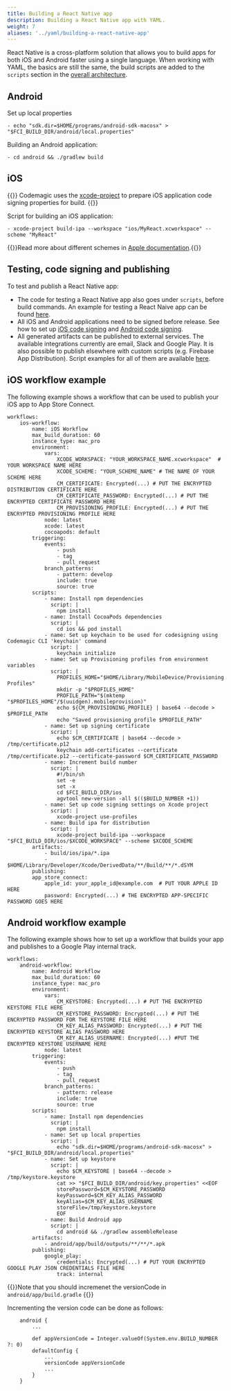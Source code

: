 ```yaml
---
title: Building a React Native app
description: Building a React Native app with YAML.
weight: 7
aliases: '../yaml/building-a-react-native-app'
---
```


React Native is a cross-platform solution that allows you to build apps for both iOS and Android faster using a single language. When working with YAML, the basics are still the same, the build scripts are added to the `scripts` section in the [overall architecture](../getting-started/yaml#template).

## Android

Set up local properties

    - echo "sdk.dir=$HOME/programs/android-sdk-macosx" > "$FCI_BUILD_DIR/android/local.properties"

Building an Android application:

    - cd android && ./gradlew build

## iOS

{{<notebox>}}
Codemagic uses the [xcode-project](https://github.com/codemagic-ci-cd/cli-tools/blob/master/docs/xcode-project/README.md#xcode-project) to prepare iOS application code signing properties for build.
{{</notebox>}}

Script for building an iOS application:

    - xcode-project build-ipa --workspace "ios/MyReact.xcworkspace" --scheme "MyReact"

{{<notebox>}}Read more about different schemes in [Apple documentation](https://help.apple.com/xcode/mac/current/#/dev0bee46f46).{{</notebox>}} 

## Testing, code signing and publishing

To test and publish a React Native app:

* The code for testing a React Native app also goes under `scripts`, before build commands. An example for testing a React Naive app can be found [here](../testing-yaml/testing/#react-native-unit-test).
* All iOS and Android applications need to be signed before release. See how to set up [iOS code signing](../code-signing-yaml/signing-ios) and [Android code signing](../code-signing-yaml/signing-android).
* All generated artifacts can be published to external services. The available integrations currently are email, Slack and Google Play. It is also possible to publish elsewhere with custom scripts (e.g. Firebase App Distribution). Script examples for all of them are available [here](../publishing-yaml/distribution/#publishing).

## iOS workflow example

The following example shows a workflow that can be used to publish your iOS app to App Store Connect.

    workflows:
        ios-workflow:
            name: iOS Workflow
            max_build_duration: 60
            instance_type: mac_pro
            environment:
                vars:
                    XCODE_WORKSPACE: "YOUR_WORKSPACE_NAME.xcworkspace"  # YOUR WORKSPACE NAME HERE
                    XCODE_SCHEME: "YOUR_SCHEME_NAME" # THE NAME OF YOUR SCHEME HERE
                    CM_CERTIFICATE: Encrypted(...) # PUT THE ENCRYPTED DISTRIBUTION CERTIFICATE HERE
                    CM_CERTIFICATE_PASSWORD: Encrypted(...) # PUT THE ENCRYPTED CERTIFICATE PASSWORD HERE
                    CM_PROVISIONING_PROFILE: Encrypted(...) # PUT THE ENCRYPTED PROVISIONING PROFILE HERE
                node: latest
                xcode: latest
                cocoapods: default
            triggering:
                events:
                    - push
                    - tag
                    - pull_request
                branch_patterns:
                    - pattern: develop
                    include: true
                    source: true
            scripts:
                - name: Install npm dependencies
                  script: |
                    npm install
                - name: Install CocoaPods dependencies
                  script: |
                    cd ios && pod install
                - name: Set up keychain to be used for codesigning using Codemagic CLI 'keychain' command
                  script: |
                    keychain initialize
                - name: Set up Provisioning profiles from environment variables
                  script: |
                    PROFILES_HOME="$HOME/Library/MobileDevice/Provisioning Profiles"
                    mkdir -p "$PROFILES_HOME"
                    PROFILE_PATH="$(mktemp "$PROFILES_HOME"/$(uuidgen).mobileprovision)"
                    echo ${CM_PROVISIONING_PROFILE} | base64 --decode > $PROFILE_PATH
                    echo "Saved provisioning profile $PROFILE_PATH"
                - name: Set up signing certificate
                  script: |
                    echo $CM_CERTIFICATE | base64 --decode > /tmp/certificate.p12
                    keychain add-certificates --certificate /tmp/certificate.p12 --certificate-password $CM_CERTIFICATE_PASSWORD
                - name: Increment build number
                  script: |
                    #!/bin/sh
                    set -e
                    set -x
                    cd $FCI_BUILD_DIR/ios
                    agvtool new-version -all $(($BUILD_NUMBER +1))
                - name: Set up code signing settings on Xcode project
                  script: |
                    xcode-project use-profiles
                - name: Build ipa for distribution
                  script: |
                    xcode-project build-ipa --workspace "$FCI_BUILD_DIR/ios/$XCODE_WORKSPACE" --scheme $XCODE_SCHEME
            artifacts:
                - build/ios/ipa/*.ipa
                - $HOME/Library/Developer/Xcode/DerivedData/**/Build/**/*.dSYM            
            publishing:
            app_store_connect:                 
                apple_id: your_apple_id@example.com  # PUT YOUR APPLE ID HERE
                password: Encrypted(...) # THE ENCRYPTED APP-SPECIFIC PASSWORD GOES HERE


## Android workflow example

The following example shows how to set up a workflow that builds your app and publishes to a Google Play internal track.

    workflows:
        android-workflow:
            name: Android Workflow
            max_build_duration: 60
            instance_type: mac_pro
            environment:
                vars:
                    CM_KEYSTORE: Encrypted(...) # PUT THE ENCRYPTED KEYSTORE FILE HERE
                    CM_KEYSTORE_PASSWORD: Encrypted(...) # PUT THE ENCRYPTED PASSWORD FOR THE KEYSTORE FILE HERE
                    CM_KEY_ALIAS_PASSWORD: Encrypted(...) # PUT THE ENCRYPTED KEYSTORE ALIAS PASSWORD HERE
                    CM_KEY_ALIAS_USERNAME: Encrypted(...) #PUT THE ENCRYPTED KEYSTORE USERNAME HERE
                node: latest
            triggering:
                events:
                    - push
                    - tag
                    - pull_request
                branch_patterns:
                    - pattern: release
                    include: true
                    source: true
            scripts:
                - name: Install npm dependencies
                  script: |
                    npm install
                - name: Set up local properties
                  script: |
                    echo "sdk.dir=$HOME/programs/android-sdk-macosx" > "$FCI_BUILD_DIR/android/local.properties"
                - name: Set up keystore
                  script: |
                    echo $CM_KEYSTORE | base64 --decode > /tmp/keystore.keystore
                    cat >> "$FCI_BUILD_DIR/android/key.properties" <<EOF
                    storePassword=$CM_KEYSTORE_PASSWORD
                    keyPassword=$CM_KEY_ALIAS_PASSWORD
                    keyAlias=$CM_KEY_ALIAS_USERNAME
                    storeFile=/tmp/keystore.keystore
                    EOF
                - name: Build Android app
                  script: |
                    cd android && ./gradlew assembleRelease
            artifacts:
                - android/app/build/outputs/**/**/*.apk
            publishing:
                google_play:
                    credentials: Encrypted(...) # PUT YOUR ENCRYPTED GOOGLE PLAY JSON CREDENTIALS FILE HERE
                    track: internal

    
{{<notebox>}}Note that you should incremenet the versionCode in `android/app/build.gradle` {{</notebox>}}

Incrementing the version code can be done as follows:

```
    android {
        ...
        
        def appVersionCode = Integer.valueOf(System.env.BUILD_NUMBER ?: 0)
        defaultConfig {
            ...
            versionCode appVersionCode
            ...
        }
    }
```